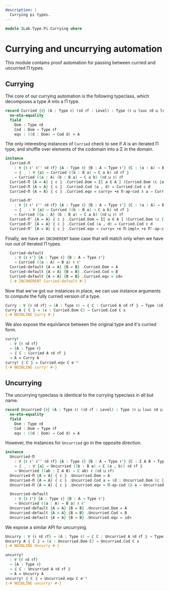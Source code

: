 ```yaml
---
description: |
  Currying pi types.
---
```

<!--
```agda
open import 1Lab.Type.Sigma
open import 1Lab.Type.Pi
open import 1Lab.Equiv
open import 1Lab.Type
```
-->
```agda
module 1Lab.Type.Pi.Currying where
```

# Currying and uncurrying automation

This module contains proof automation for passing between curried and
uncurried Π types.

## Currying

The core of our currying automation is the following typeclass, which
decomposes a type $A$ into a Π type.

```agda
record Curried {ℓ} (A : Type ℓ) (ℓd ℓf : Level) : Type (ℓ ⊔ lsuc ℓd ⊔ lsuc ℓf) where
  no-eta-equality
  field
    Dom : Type ℓd
    Cod : Dom → Type ℓf
    eqv : ((d : Dom) → Cod d) ≃ A
```

The only interesting instances of `Curried` check to see if $A$
is an iterated Π type, and shuffle over elements of the codomain into
a Σ in the domain.

```agda
instance
  Curried-Π
    : ∀ {ℓ ℓ' ℓ'' ℓd ℓf} {A : Type ℓ} {B : A → Type ℓ'} {C : (a : A) → B a → Type ℓ''}
    → ⦃ _ : ∀ {a} → Curried ((b : B a) → C a b) ℓd ℓf ⦄
    → Curried ((a : A) (b : B a) → C a b) (ℓd ⊔ ℓ) ℓf
  Curried-Π {A = A} ⦃ c ⦄ .Curried.Dom = Σ[ a ∈ A ] (Curried.Dom (c {a}))
  Curried-Π {A = A} ⦃ c ⦄ .Curried.Cod (a , d) = Curried.Cod c d
  Curried-Π {A = A} ⦃ c ⦄ .Curried.eqv = curry≃ ∙e Π-ap-cod λ a → Curried.eqv c

  Curried-Π'
    : ∀ {ℓ ℓ' ℓ'' ℓd ℓf} {A : Type ℓ} {B : A → Type ℓ'} {C : (a : A) → B a → Type ℓ''}
    → ⦃ _ : ∀ {a} → Curried ((b : B a) → C a b) ℓd ℓf ⦄
    → Curried ({a : A} (b : B a) → C a b) (ℓd ⊔ ℓ) ℓf
  Curried-Π' {A = A} ⦃ c ⦄ .Curried.Dom = Σ[ a ∈ A ] (Curried.Dom (c {a}))
  Curried-Π' {A = A} ⦃ c ⦄ .Curried.Cod (a , d) = Curried.Cod c d
  Curried-Π' {A = A} ⦃ c ⦄ .Curried.eqv = curry≃ ∙e Π-impl≃ ∙e Π'-ap-cod λ a → Curried.eqv c
```

Finally, we have an `INCOHERENT` base case that will match only when
we have run out of iterated Π types.

```agda
  Curried-default
    : ∀ {ℓ ℓ'} {A : Type ℓ} {B : A → Type ℓ'}
    → Curried ((a : A) → B a) ℓ ℓ'
  Curried-default {A = A} {B = B} .Curried.Dom = A
  Curried-default {A = A} {B = B} .Curried.Cod = B
  Curried-default {A = A} {B = B} .Curried.eqv = id≃
  {-# INCOHERENT Curried-default #-}
```

Now that we've got our instances in place, we can use instance arguments
to compute the fully curried version of a type.

```agda
Curry : ∀ {ℓ ℓd ℓf} → (A : Type ℓ) → ⦃ C : Curried A ℓd ℓf ⦄ → Type (ℓd ⊔ ℓf)
Curry A ⦃ C ⦄ = (x : Curried.Dom C) → Curried.Cod C x
{-# NOINLINE Curry #-}
```

We also expose the equivlance between the original type and it's
curried form.

```agda
curry!
  : ∀ {ℓ ℓd ℓf}
  → {A : Type ℓ}
  → ⦃ C : Curried A ℓd ℓf ⦄
  → A ≃ Curry A
curry! ⦃ C ⦄ = Curried.eqv C e⁻¹
{-# NOINLINE curry! #-}
```

## Uncurrying

The uncurrying typeclass is identical to the currying typeclass in
all but name.

```agda
record Uncurried {ℓ} (A : Type ℓ) (ℓd ℓf : Level) : Type (ℓ ⊔ lsuc ℓd ⊔ lsuc ℓf) where
  no-eta-equality
  field
    Dom : Type ℓd
    Cod : Dom → Type ℓf
    eqv : ((d : Dom) → Cod d) ≃ A
```

However, the instances for `Uncurried` go in the opposite direction.

```agda
instance
  Uncurried-Π
    : ∀ {ℓ ℓ' ℓ'' ℓd ℓf} {A : Type ℓ} {B : A → Type ℓ'} {C : Σ A B → Type ℓ''}
    → ⦃ _ : ∀ {a} → Uncurried ((b : B a) → C (a , b)) ℓd ℓf ⦄
    → Uncurried ((ab : Σ A B) → C ab) ℓ (ℓd ⊔ ℓf)
  Uncurried-Π {A = A} ⦃ c ⦄ .Uncurried.Dom = A
  Uncurried-Π {A = A} ⦃ c ⦄ .Uncurried.Cod a = (d : Uncurried.Dom (c {a})) → Uncurried.Cod (c {a}) d
  Uncurried-Π {A = A} ⦃ c ⦄ .Uncurried.eqv = Π-ap-cod (λ a → Uncurried.eqv c) ∙e curry≃ e⁻¹

  Uncurried-default
    : ∀ {ℓ ℓ'} {A : Type ℓ} {B : A → Type ℓ'}
    → Uncurried ((a : A) → B a) ℓ ℓ'
  Uncurried-default {A = A} {B = B} .Uncurried.Dom = A
  Uncurried-default {A = A} {B = B} .Uncurried.Cod = B
  Uncurried-default {A = A} {B = B} .Uncurried.eqv = id≃
```

We expose a similar API for uncurrying.

```agda
Uncurry : ∀ {ℓ ℓd ℓf} → (A : Type ℓ) → ⦃ C : Uncurried A ℓd ℓf ⦄ → Type (ℓd ⊔ ℓf)
Uncurry A ⦃ C ⦄ = (x : Uncurried.Dom C) → Uncurried.Cod C x
{-# NOINLINE Uncurry #-}

uncurry!
  : ∀ {ℓ ℓd ℓf}
  → {A : Type ℓ}
  → ⦃ C : Uncurried A ℓd ℓf ⦄
  → A ≃ Uncurry A
uncurry! ⦃ C ⦄ = Uncurried.eqv C e⁻¹
{-# NOINLINE uncurry! #-}
```
